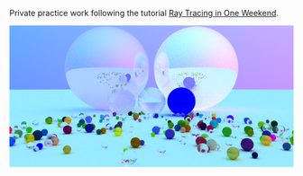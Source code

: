 Private practice work following the tutorial [Ray Tracing in One Weekend](https://github.com/RayTracing/InOneWeekend).

![image](___rt___.png)

